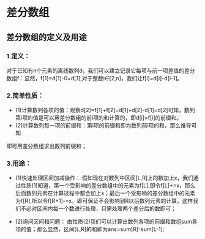 # 差分数组

## 差分数组的定义及用途

### 1.定义：
对于已知有n个元素的离线数列d，我们可以建立记录它每项与前一项差值的差分数组f：显然，f[1]=d[1]-0=d[1];对于整数i∈[2,n]，我们让f[i]=d[i]-d[i-1]。

### 2.简单性质：
- (1)计算数列各项的值：观察d[2]=f[1]+f[2]=d[1]+d[2]-d[1]=d[2]可知，数列第i项的值是可以用差分数组的前i项的和计算的，即d[i]=f[i]的前缀和。
- (2)计算数列每一项的前缀和：第i项的前缀和即为数列前i项的和，那么推导可知

即可用差分数组求出数列前缀和；

### 3.用途：
- (1)快速处理区间加减操作：
假如现在对数列中区间[L,R]上的数加上x，我们通过性质(1)知道，第一个受影响的差分数组中的元素为f[L],即令f[L]+=x，那么后面数列元素在计算过程中都会加上x；最后一个受影响的差分数组中的元素为f[R],所以令f[R+1]-=x，即可保证不会影响到R以后数列元素的计算。这样我们不必对区间内每一个数进行处理，只需处理两个差分后的数即可；

- (2)询问区间和问题：
由性质(2)我们可以计算出数列各项的前缀和数组sum各项的值；那么显然，区间[L,R]的和即为ans=sum[R]-sum[L-1];